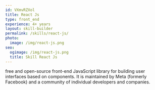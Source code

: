 ```yaml
---
id: VXmvRZXol
title: React Js
type: front_end
experience: 4+ years
layout: skill-builder
permalink: /skills/react-js/
photo:
  image: /img/react-js.png
seo:
  ogimage: /img/react-js.png
  title: Skill React Js
---
```

free and open-source front-end JavaScript library for building user interfaces based on components. It is maintained by Meta (formerly Facebook) and a community of individual developers and companies.